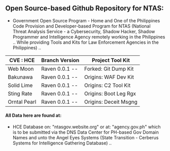 ## Open Source-based Github Repository for NTAS:

* Government Open Source Program - Home and One of the Philippines Code Provision and Developer-based Program for NTAS (National Threat Analysis Service - a Cybersecurity, Shadow Hacker, Shadow Programmer and Intelligence Agency remotely working in the Philippines .. While providing Tools and Kits for Law Enforcement Agencies in the Philippines) ..

|  CVE : HCE  | Branch Version | Project Tool Kit |
| ---------- | -------------- | ----------------- |
|   Web Moon   | Raven 0.0.1 -- | Forked: Git Dump Kit |
|   Bakunawa   | Raven 0.0.1 -- |  Origins: WAF Dev Kit  |
|  Solid Lime  | Raven 0.0.1 -- |  Origins: C2 Tool Kit  |
|  Sting Rate  | Raven 0.0.1 -- | Origins: Boot Leg Rgx |
| Orntal Pearl | Raven 0.0.1 -- | Origins: Deceit Msgng |

#### All Data here are found at:

* HCE Database on: "ntasgov.website.org" or at: "agency.gov.ph" which is to be submitted via the DNS Data Center for PH-based Gov Domain Names and unto the Angel Eyes Systems (State Transition - Cerberus Systems for Intelligence Gathering Database) ..
